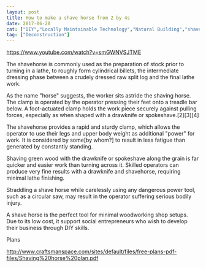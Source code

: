 ```yaml
---
layout: post
title: How to make a shave horse from 2 by 4s
date: 2017-06-20
cat: ["DIY","Locally Maintainable Technology","Natural Building","shave horse","traditional","woodworking"]
tag: ["Deconstruction"]
---
```


https://www.youtube.com/watch?v=smGWNVSJTME

The shavehorse is commonly used as the preparation of stock prior to turning in a lathe, to roughly form cylindrical billets, the intermediate dressing phase between a crudely dressed raw split log and the final lathe work.

As the name "horse" suggests, the worker sits astride the shaving horse. The clamp is operated by the operator pressing their feet onto a treadle bar below. A foot-actuated clamp holds the work piece securely against pulling forces, especially as when shaped with a drawknife or spokeshave.[2][3][4]

The shavehorse provides a rapid and sturdy clamp, which allows the operator to use their legs and upper body weight as additional "power" for work. It is considered by some[by whom?] to result in less fatigue than generated by constantly standing.

Shaving green wood with the drawknife or spokeshave along the grain is far quicker and easier work than turning across it. Skilled operators can produce very fine results with a drawknife and shavehorse, requiring minimal lathe finishing.

Straddling a shave horse while carelessly using any dangerous power tool, such as a circular saw, may result in the operator suffering serious bodily injury.

A shave horse is the perfect tool for minimal woodworking shop setups.  Due to its low cost, it support social entrepreneurs who wish to develop their business through DIY skills.

Plans

http://www.craftsmanspace.com/sites/default/files/free-plans-pdf-files/Shaving%20horse%20plan.pdf